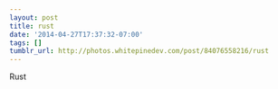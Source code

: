 ```yaml
---
layout: post
title: rust
date: '2014-04-27T17:37:32-07:00'
tags: []
tumblr_url: http://photos.whitepinedev.com/post/84076558216/rust
---
```

Rust
